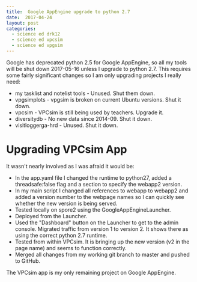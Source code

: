 ```yaml
---
title:  Google AppEngine upgrade to python 2.7
date:  2017-04-24
layout: post
categories:
  - science ed drk12
  - science ed vpcsim
  - science ed vpgsim
---
```

Google has deprecated python 2.5 for Google AppEngine, so all my tools will be shut down 2017-05-16 unless I upgrade to python 2.7. This requires some fairly significant changes so I am only upgrading projects I really need:

  * my tasklist and notelist tools - Unused. Shut them down.
  * vpgsimplots - vpgsim is broken on current Ubuntu versions. Shut it down.
  * vpcsim - VPCsim is still being used by teachers. Upgrade it.
  * diversitydb - No new data since 2014-09. Shut it down.
  * visitloggerga-hrd - Unused. Shut it down.

# Upgrading VPCsim App

It wasn't nearly involved as I was afraid it would be:
  * In the app.yaml file I changed the runtime to python27, added a threadsafe:false flag and a section to specify the webapp2 version.
  * In my main script I changed all references to webapp to webapp2 and added a version number to the webpage names so I can quickly see whether the new version is being served.
  * Tested locally on spore2 using the GoogleAppEngineLauncher.
  * Deployed from the Launcher.
  * Used the "Dashboard" button on the Launcher to get to the admin console. Migrated traffic from version 1 to version 2. It shows there as using the correct python 2.7 runtime.
  * Tested from within VPCsim. It is bringing up the new version (v2 in the page name) and seems to function correctly.
  * Merged all changes from my working git branch to master and pushed to GitHub.

The VPCsim app is my only remaining project on Google AppEngine.
